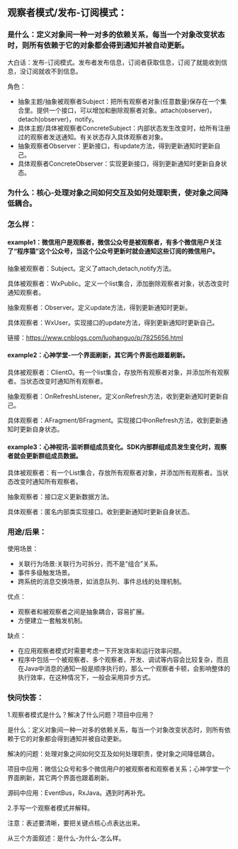 ## 观察者模式/发布-订阅模式：

### 是什么：定义对象间一种一对多的依赖关系，每当一个对象改变状态时，则所有依赖于它的对象都会得到通知并被自动更新。

大白话：发布-订阅模式。发布者发布信息，订阅者获取信息，订阅了就能收到信息，没订阅就收不到信息。

角色：

- 抽象主题/抽象被观察者Subject：把所有观察者对象(任意数量)保存在一个集合里。提供一个接口，可以增加和删除观察者对象。attach(observer)，detach(observer)，notify。
- 具体主题/具体被观察者ConcreteSubject：内部状态发生改变时，给所有注册过的观察者发送通知。有关状态存入具体观察者对象。
- 抽象观察者Observer：更新接口，有update方法，得到更新通知时更新自己。
- 具体观察者ConcreteObserver：实现更新接口，得到更新通知时更新自身状态。

### 为什么：核心-处理对象之间如何交互及如何处理职责，使对象之间降低耦合。

### 怎么样：

#### example1：微信用户是观察者，微信公众号是被观察者，有多个微信用户关注了“程序猿”这个公众号，当这个公众号更新时就会通知这些订阅的微信用户。

抽象被观察者：Subject。定义了attach,detach,notify方法。

具体被观察者：WxPublic。定义一个list集合，添加删除观察者对象，状态改变时通知观察者。

抽象观察者：Observer。定义update方法，得到更新通知时更新。

具体观察者：WxUser。实现接口的update方法，得到更新通知时更新自己。

链接：https://www.cnblogs.com/luohanguo/p/7825656.html

#### example2：心神学堂-一个界面刷新，其它两个界面也跟着刷新。

具体被观察者：ClientO。有一个list集合，存放所有观察者对象，并添加所有观察者。当状态改变时通知所有观察者。

抽象观察者：OnRefreshListener。定义onRefresh方法，收到更新通知时更新自己。

具体观察者：AFragment/BFragment。实现接口中onRefresh方法，收到更新通知时更新自身状态。

#### example3：心神视讯-监听群组成员变化。SDK内部群组成员发生变化时，观察者就会更新群组成员数据。

具体被观察者：有一个List集合，存放所有观察者对象，并添加所有观察者。当状态改变时通知所有观察者。

抽象观察者：接口定义更新数据方法。

具体观察者：匿名内部类实现接口。收到更新通知时更新自身状态。

### 用途/后果：

使用场景：

* 关联行为场景:关联行为可拆分，而不是“组合”关系。
* 事件多级触发场景。
* 跨系统的消息交换场景，如消息队列、事件总线的处理机制。

优点：
* 观察者和被观察者之间是抽象耦合，容易扩展。
* 方便建立一套触发机制。

缺点：
* 在应用观察者模式时需要考虑一下开发效率和运行效率问题。
* 程序中包括一个被观察者、多个观察者，开发、调试等内容会比较复杂，而且在Java中消息的通知一般是顺序执行的，那么一个观察者卡顿，会影响整体的执行效率，在这种情况下，一般会采用异步方式。

### 快问快答：

1.观察者模式是什么？解决了什么问题？项目中应用？

是什么：定义对象间一种一对多的依赖关系，每当一个对象改变状态时，则所有依赖于它的对象都会得到通知并被自动更新。

解决的问题：处理对象之间如何交互及如何处理职责，使对象之间降低耦合。

项目中应用：微信公众号和多个微信用户的被观察者和观察者关系；心神学堂一个界面刷新，其它两个界面也跟着刷新。

源码中应用：EventBus，RxJava。遇到时再补充。

2.手写一个观察者模式并解释。

注意：表述要清晰，要把关键点核心点表达出来。

从三个方面叙述：是什么-为什么-怎么样。

